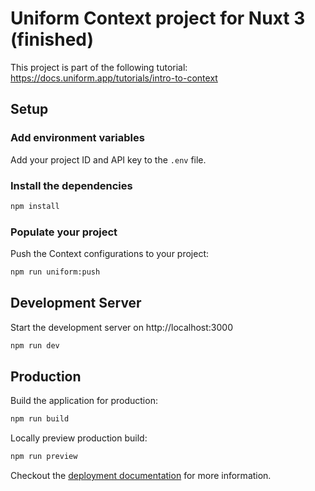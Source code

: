 # Uniform Context project for Nuxt 3 (finished)

This project is part of the following tutorial: https://docs.uniform.app/tutorials/intro-to-context

## Setup

### Add environment variables

Add your project ID and API key to the `.env` file.

### Install the dependencies

```bash
npm install
```

### Populate your project

Push the Context configurations to your project:

```bash
npm run uniform:push
```

## Development Server

Start the development server on http://localhost:3000

```bash
npm run dev
```

## Production

Build the application for production:

```bash
npm run build
```

Locally preview production build:

```bash
npm run preview
```

Checkout the [deployment documentation](https://v3.nuxtjs.org/guide/deploy/presets) for more information.
